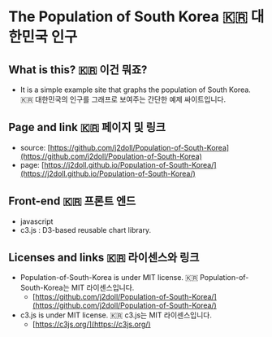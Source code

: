 # The Population of South Korea :kr: 대한민국 인구

## What is this? :kr: 이건 뭐죠?
- It is a simple example site that graphs the population of South Korea. :kr: 대한민국의 인구를 그래프로 보여주는 간단한 예제 싸이트입니다.

## Page and link :kr: 페이지 및 링크
- source: [https://github.com/j2doll/Population-of-South-Korea](https://github.com/j2doll/Population-of-South-Korea) 
- page: [https://j2doll.github.io/Population-of-South-Korea/](https://j2doll.github.io/Population-of-South-Korea/) 

## Front-end :kr: 프론트 엔드
- javascript
- c3.js : D3-based reusable chart library. 

## Licenses and links :kr: 라이센스와 링크
- Population-of-South-Korea is under MIT license. :kr: Population-of-South-Korea는 MIT 라이센스입니다.
  - [https://github.com/j2doll/Population-of-South-Korea/](https://github.com/j2doll/Population-of-South-Korea/)
- c3.js is under MIT license. :kr: c3.js는 MIT 라이센스입니다.
  - [https://c3js.org/](https://c3js.org/)
